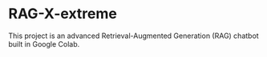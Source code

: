 # RAG-X-extreme
This project is an advanced Retrieval-Augmented Generation (RAG) chatbot built in Google Colab.
